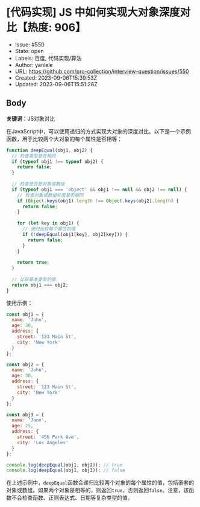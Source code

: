 # [代码实现] JS 中如何实现大对象深度对比【热度: 906】

- Issue: #550
- State: open
- Labels: 百度, 代码实现/算法
- Author: yanlele
- URL: https://github.com/pro-collection/interview-question/issues/550
- Created: 2023-09-06T15:39:53Z
- Updated: 2023-09-06T15:51:26Z

## Body

**关键词**：JS对象对比

在JavaScript中，可以使用递归的方式实现大对象的深度对比。以下是一个示例函数，用于比较两个大对象的每个属性是否相等：

```javascript
function deepEqual(obj1, obj2) {
  // 检查类型是否相同
  if (typeof obj1 !== typeof obj2) {
    return false;
  }
  
  // 检查是否是对象或数组
  if (typeof obj1 === 'object' && obj1 !== null && obj2 !== null) {
    // 检查对象或数组长度是否相同
    if (Object.keys(obj1).length !== Object.keys(obj2).length) {
      return false;
    }
  
    for (let key in obj1) {
      // 递归比较每个属性的值
      if (!deepEqual(obj1[key], obj2[key])) {
        return false;
      }
    }
    
    return true;
  }
  
  // 比较基本类型的值
  return obj1 === obj2;
}
```

使用示例：

```javascript
const obj1 = {
  name: 'John',
  age: 30,
  address: {
    street: '123 Main St',
    city: 'New York'
  }
};

const obj2 = {
  name: 'John',
  age: 30,
  address: {
    street: '123 Main St',
    city: 'New York'
  }
};

const obj3 = {
  name: 'Jane',
  age: 25,
  address: {
    street: '456 Park Ave',
    city: 'Los Angeles'
  }
};

console.log(deepEqual(obj1, obj2)); // true
console.log(deepEqual(obj1, obj3)); // false
```

在上述示例中，`deepEqual`函数会递归比较两个对象的每个属性的值，包括嵌套的对象或数组。如果两个对象是相等的，则返回`true`，否则返回`false`。注意，该函数不会检查函数、正则表达式、日期等复杂类型的值。

